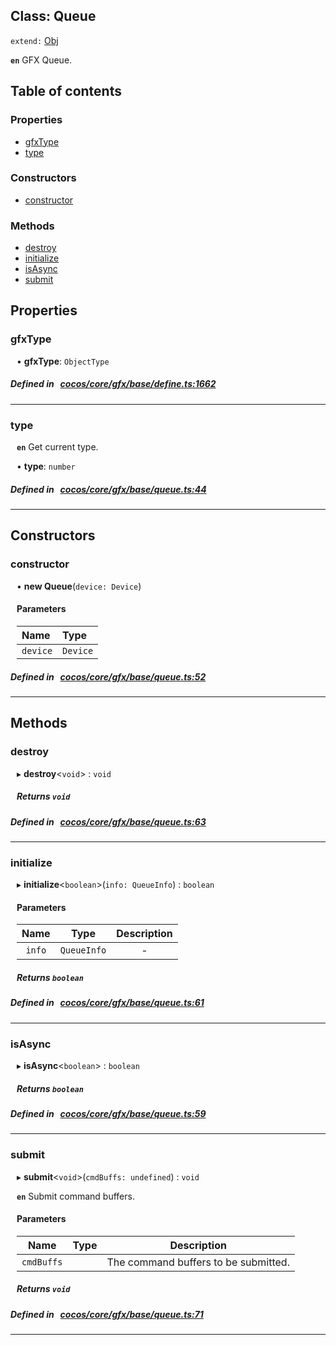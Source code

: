 
## Class: Queue


`extend:`
[Obj](docs/en/gfx/Class/Obj.md)












**`en`** GFX Queue.


<div class="table-of-content">
<h2>Table of contents</h2>


### Properties

- [ gfxType](#gfxType)
- [ type](#type)

### Constructors

- [ constructor](#constructor)

### Methods

- [ destroy](#destroy)
- [ initialize](#initialize)
- [ isAsync](#isAsync)
- [ submit](#submit)
</div>

## Properties


### gfxType
<div style="margin-left: 10px;">




•  **gfxType**:
 ``ObjectType`` 
</div>

##### Defined in &nbsp;   [cocos/core/gfx/base/define.ts:1662](https://github.com/cocos-creator/engine/blob/c7bf6b8a9/cocos/core/gfx/base/define.ts#L1662)&nbsp;


___


### type
<div style="margin-left: 10px;">




**`en`** Get current type.




•  **type**:
 ``number`` 
</div>

##### Defined in &nbsp;   [cocos/core/gfx/base/queue.ts:44](https://github.com/cocos-creator/engine/blob/c7bf6b8a9/cocos/core/gfx/base/queue.ts#L44)&nbsp;


___

<!---->
## Constructors


### constructor
<div style="margin-left: 10px;">

• **new Queue**(`device: Device`)

#### Parameters
| Name | Type |
| :------ | :------ |
| `device` | `Device` |





</div>

##### Defined in &nbsp;   [cocos/core/gfx/base/queue.ts:52](https://github.com/cocos-creator/engine/blob/c7bf6b8a9/cocos/core/gfx/base/queue.ts#L52)&nbsp;


---

<!---->
## Methods

### destroy
<div style="margin-left: 10px;">

▸   **destroy**<`void`\> : `void`




<!---->
<!--    #### Returns `void` -->
<!---->


##### Returns `void`




</div>

##### Defined in &nbsp;   [cocos/core/gfx/base/queue.ts:63](https://github.com/cocos-creator/engine/blob/c7bf6b8a9/cocos/core/gfx/base/queue.ts#L63)&nbsp;
___
### initialize
<div style="margin-left: 10px;">

▸   **initialize**<`boolean`\>(`info: QueueInfo`) : `boolean`




<!---->
<!--    #### Returns `boolean` -->
<!---->

#### Parameters

| Name | Type | Description |
| :------: | :------: | :------: |
| `info` | `QueueInfo` | - |



##### Returns `boolean`




</div>

##### Defined in &nbsp;   [cocos/core/gfx/base/queue.ts:61](https://github.com/cocos-creator/engine/blob/c7bf6b8a9/cocos/core/gfx/base/queue.ts#L61)&nbsp;
___
### isAsync
<div style="margin-left: 10px;">

▸   **isAsync**<`boolean`\> : `boolean`




<!---->
<!--    #### Returns `boolean` -->
<!---->


##### Returns `boolean`




</div>

##### Defined in &nbsp;   [cocos/core/gfx/base/queue.ts:59](https://github.com/cocos-creator/engine/blob/c7bf6b8a9/cocos/core/gfx/base/queue.ts#L59)&nbsp;
___
### submit
<div style="margin-left: 10px;">

▸   **submit**<`void`\>(`cmdBuffs: undefined`) : `void`




**`en`** Submit command buffers.




<!---->
<!--    #### Returns `void` -->
<!---->

#### Parameters

| Name | Type | Description |
| :------: | :------: | :------: |
| `cmdBuffs` |  | The command buffers to be submitted.  |



##### Returns `void`




</div>

##### Defined in &nbsp;   [cocos/core/gfx/base/queue.ts:71](https://github.com/cocos-creator/engine/blob/c7bf6b8a9/cocos/core/gfx/base/queue.ts#L71)&nbsp;
___
<!---->



